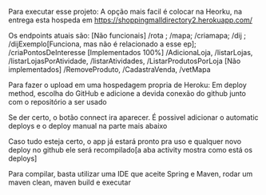 Para executar esse projeto: A opção mais facil é colocar na Heorku, na entrega esta hospeda em https://shoppingmalldirectory2.herokuapp.com/

Os endpoints atuais são: 
[Não funcionais] /rota ; /mapa; /criamapa; /dij ; /dijExemplo[Funciona, mas não é relacionado a esse ep]; /criaPontosDeInteresse
[Implementados 100%] /AdicionaLoja, /listarLojas, /listarLojasPorAtividade, /listarAtividades, /ListarProdutosPorLoja
[Não implementados] /RemoveProduto, /CadastraVenda, /vetMapa


Para fazer o upload em uma hospedagem propria de Heroku: Em deploy method, escolha do GitHub e adicione a devida conexão do github junto com o repositório a ser usado

Se der certo, o botão connect ira aparecer. É possivel adicionar o automatic deploys e o deploy manual na parte mais abaixo

Caso tudo esteja certo, o app já estará pronto pra uso e qualquer novo deploy no github ele será recompilado[a aba activity mostra como está os deploys]


Para compilar, basta utilizar uma IDE que aceite Spring e Maven, rodar um maven clean, maven build e executar



